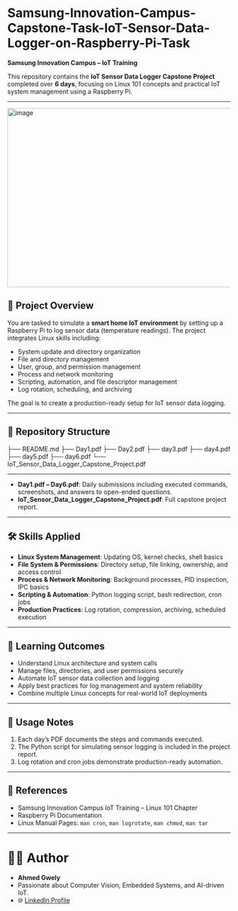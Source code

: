 # Samsung-Innovation-Campus-Capstone-Task-IoT-Sensor-Data-Logger-on-Raspberry-Pi-Task

**Samsung Innovation Campus – IoT Training**  

This repository contains the **IoT Sensor Data Logger Capstone Project** completed over **6 days**, focusing on Linux 101 concepts and practical IoT system management using a Raspberry Pi.

---

<img width="705" height="405" alt="image" src="https://github.com/user-attachments/assets/d7e26a59-5b3b-468d-8491-80b865c67aad" />


## 📝 Project Overview

You are tasked to simulate a **smart home IoT environment** by setting up a Raspberry Pi to log sensor data (temperature readings). The project integrates Linux skills including:

- System update and directory organization
- File and directory management
- User, group, and permission management
- Process and network monitoring
- Scripting, automation, and file descriptor management
- Log rotation, scheduling, and archiving

The goal is to create a production-ready setup for IoT sensor data logging.

---

## 📂 Repository Structure

├── README.md
├── Day1.pdf
├── Day2.pdf
├── day3.pdf
├── day4.pdf
├── day5.pdf
├── day6.pdf
└── IoT_Sensor_Data_Logger_Capstone_Project.pdf

---

- **Day1.pdf – Day6.pdf**: Daily submissions including executed commands, screenshots, and answers to open-ended questions.  
- **IoT_Sensor_Data_Logger_Capstone_Project.pdf**: Full capstone project report.  

---

## 🛠 Skills Applied

- **Linux System Management**: Updating OS, kernel checks, shell basics
- **File System & Permissions**: Directory setup, file linking, ownership, and access control
- **Process & Network Monitoring**: Background processes, PID inspection, IPC basics
- **Scripting & Automation**: Python logging script, bash redirection, cron jobs
- **Production Practices**: Log rotation, compression, archiving, scheduled execution

---

## 📖 Learning Outcomes

- Understand Linux architecture and system calls  
- Manage files, directories, and user permissions securely  
- Automate IoT sensor data collection and logging  
- Apply best practices for log management and system reliability  
- Combine multiple Linux concepts for real-world IoT deployments  

---

## 🏁 Usage Notes

1. Each day’s PDF documents the steps and commands executed.  
2. The Python script for simulating sensor logging is included in the project report.  
3. Log rotation and cron jobs demonstrate production-ready automation.  

---

## 📌 References

- Samsung Innovation Campus IoT Training – Linux 101 Chapter  
- Raspberry Pi Documentation  
- Linux Manual Pages: `man cron`, `man logrotate`, `man chmod`, `man tar`

---

# 👨‍💻 Author

- **Ahmed Gwely**  
- Passionate about Computer Vision, Embedded Systems, and AI-driven IoT.  
- 🌐 [LinkedIn Profile](https://www.linkedin.com/in/ahmed-gwely-2589611b0/)  


